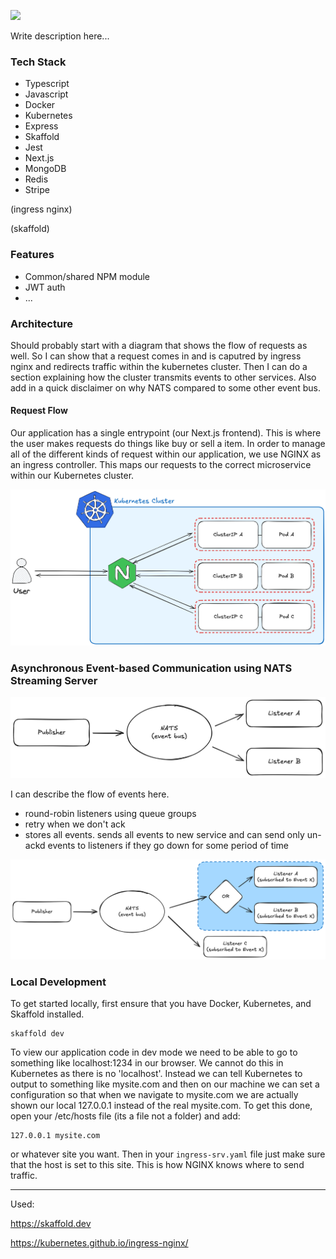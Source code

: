 ![](./README.assets/header.png)



Write description here...

### Tech Stack

- Typescript
- Javascript
- Docker
- Kubernetes
- Express
- Skaffold
- Jest
- Next.js
- MongoDB
- Redis
- Stripe

(ingress nginx)

(skaffold)

### Features

- Common/shared NPM module
- JWT auth
- ...

###  Architecture

Should probably start with a diagram that shows the flow of requests as well. So I can show that a request comes in and is caputred by ingress nginx and redirects traffic within the kubernetes cluster. Then I can do a section explaining how the cluster transmits events to other services. Also add in a quick disclaimer on why NATS compared to some other event bus.



#### Request Flow

Our application has a single entrypoint (our Next.js frontend). This is where the user makes requests do things like buy or sell a item. In order to manage all of the different kinds of request within our application, we use NGINX as an ingress controller. This maps our requests to the correct microservice within our Kubernetes cluster. 

![](./README.assets/request-flow.png)



### Asynchronous Event-based Communication using NATS Streaming Server

![](./README.assets/event-flow.png)

I can describe the flow of events here. 

- round-robin listeners using queue groups
- retry when we don't ack
- stores all events. sends all events to new service and can send only un-ackd events to listeners if they go down for some period of time

![](./README.assets/event-flow-queue-group.png)

### Local Development

To get started locally, first ensure that you have Docker, Kubernetes, and Skaffold installed.

```
skaffold dev
```

To view our application code in dev mode we need to be able to go to something like localhost:1234 in our browser. We cannot do this in Kubernetes as there is no 'localhost'. Instead we can tell Kubernetes to output to something like mysite.com and then on our machine we can set a configuration so that when we navigate to mysite.com we are actually shown our local 127.0.0.1 instead of the real mysite.com. To get this done, open your /etc/hosts file (its a file not a folder) and add:

```
127.0.0.1 mysite.com
```

or whatever site you want. Then in your `ingress-srv.yaml` file just make sure that the host is set to this site. This is how NGINX knows where to send traffic.

---


Used:

https://skaffold.dev

https://kubernetes.github.io/ingress-nginx/
